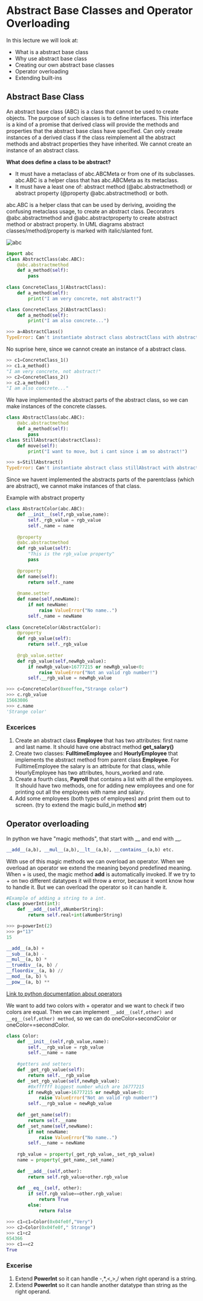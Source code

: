 # Abstract Base Classes and Operator Overloading

In this lecture we will look at:
- What is a abstract base class
- Why use abstract base class
- Creating our own abstract base classes
- Operator overloading
- Extending built-ins


## Abstract Base Class
An abstract base class (ABC) is a class that cannot be used to create objects. The purpose of such classes is to define interfaces. 
This interface is a kind of a promise that derived class will provide the methods and properties that the abstract base class have specified. 
Can only create instances of a derived class if the class reimplement all the abstract methods and abstract properties they have inherited. We cannot create an instance of an abstract class.

**What does define a class to be abstract?**
- It must have a metaclass of abc.ABCMeta or from one of its subclasses. abc.ABC is a helper class that has abc.ABCMeta as its metaclass.
- It must have a least one of: abstract method (@abc.abstractmethod) or abstract property (@property @abc.abstractmethod) or both.

abc.ABC is a helper class that can be used by deriving, avoiding the confusing metaclass usage, to create an abstract class. Decorators @abc.abstractmethod and @abc.abstractproperty to create abstract method or abstract property. In UML diagrams abstract classes/method/property is marked with italic/slanted font.


![abc](https://user-images.githubusercontent.com/97092780/153901267-13eb9ab0-4c88-4940-9573-219ed647b149.png)



```python
import abc
class AbstractClass(abc.ABC):
    @abc.abstractmethod
    def a_method(self):
        pass
        
class ConcreteClass_1(AbstractClass):
    def a_method(self):
        print("I am very concrete, not abstract!")

class ConcreteClass_2(AbstractClass):
    def a_method(self):
        print("I am also concrete...")
```
```python 
>>> a=AbstractClass()
TypeError: Can't instantiate abstract class abstractClass with abstract method a_method
```
No suprise here, since we cannot create an instance of a abstract class.
```python 
>> c1=ConcreteClass_1()
>> c1.a_method()
"I am very concrete, not abstract!"
>> c2=ConcreteClass_2()
>> c2.a_method()
"I am also concrete..."
```
We have implemented the abstract parts of the abstract class, so we can make instances of the concrete classes.
```python
class AbstractClass(abc.ABC):   
    @abc.abstractmethod
    def a_method(self):
        pass
class StillAbstract(abstractClass):
    def move(self):
        print("I want to move, but i cant since i am so abstract!")
```
```python 
>>> s=StillAbstract()
TypeError: Can't instantiate abstract class stillAbstract with abstract method a_method
```
Since we havent implemented the abstracts parts of the parentclass (which are abstract), we cannot make instances of that class.

Example with abstract property
```python
class AbstractColor(abc.ABC):
    def __init__(self,rgb_value,name):
        self._rgb_value = rgb_value
        self._name = name
    
    @property
    @abc.abstractmethod
    def rgb_value(self):
        "This is the rgb_value property"
        pass
        
    @property
    def name(self):
        return self._name
    
    @name.setter
    def name(self,newName):
        if not newName:
            raise ValueError("No name..")
        self._name = newName
        
class ConcreteColor(AbstractColor):   
    @property
    def rgb_value(self):
        return self._rgb_value
    
    @rgb_value.setter
    def rgb_value(self,newRgb_value):
        if newRgb_value>16777215 or newRgb_value<0:
            raise ValueError("Not an valid rgb number!")
        self.__rgb_value = newRgb_value
```
```python
>>> c=ConcreteColor(0xeeffee,"Strange color")
>>> c.rgb_value
15663086
>>> c.name
'Strange color'
```
### Excerices
1. Create an abstract class **Employee** that has two attributes: first name and last name. It should have one abstract method **get_salary()**
2. Create two classes: **FulltimeEmployee** and **HourlyEmployee** that implements the abstract method from parent class **Employee**. For FulltimeEmployee the salary is an attribute for that class, while HourlyEmployee has two attributes, hours_worked and rate.
3. Create a fourth class, **Payroll** that contains a list with all the employees. It should have two methods, one for adding new employees and one for printing out all the employees with name and salary.
4. Add some employees (both types of employees) and print them out to screen. (try to extend the magic build_in method __str__)


## Operator overloading
In python we have "magic methods", that start with __ and end with __. 
```python 
__add__(a,b), __mul__(a,b),__lt__(a,b), __contains__(a,b) etc. 
```
With use of this magic methods we can overload an operator. When we overload an operator we extend the meaning beyond predefined meaning. When + is used, the magic method __add__ is automatically invoked. If we try to + on two different datatypes it will throw a error, because it wont know how to handle it. But we can overload the operator so it can handle it.
```python
#Example of adding a string to a int.
class powerInt(int):
    def __add__(self,aNumberString):
        return self.real+int(aNumberString)
```
```python
>>> p=powerInt(2)
>>> p+"13"
15
```
```python
__add__(a,b) +
__sub__(a,b) -
__mul__(a, b) *
__truediv__(a, b) /
__floordiv__(a, b) //
__mod__(a, b) %
__pow__(a, b) **
```
[Link to python documentation about operators](https://docs.python.org/3/library/operator.html)

We want to add two colors with + operator and we want to check if two colors are equal. Then we can implement ``` __add__(self,other) and __eg__(self,other) method ```, so we can do oneColor+secondColor or oneColor==secondColor.
```python
class Color:
    def __init__(self,rgb_value,name):
        self.__rgb_value = rgb_value
        self.__name = name
        
    #getters and setters
    def _get_rgb_value(self):
        return self.__rgb_value
    def _set_rgb_value(self,newRgb_value):
        #0xffffff biggest number which are 16777215 
        if newRgb_value>16777215 or newRgb_value<0:
            raise ValueError("Not an valid rgb number!")
        self.__rgb_value = newRgb_value
        
    def _get_name(self):
        return self.__name
    def _set_name(self,newName):
        if not newName:
            raise ValueError("No name..")
        self.__name = newName
        
    rgb_value = property(_get_rgb_value,_set_rgb_value)
    name = property(_get_name,_set_name)
    
    def __add__(self,other):
        return self.rgb_value+other.rgb_value
    
    def __eq__(self, other):
        if self.rgb_value==other.rgb_value:
            return True
        else:
            return False
```
```python 
>>> c1=c1=Color(0x04fe0f,"Very")
>>> c2=Color(0x04fe0f," Strange")
>>> c1+c2
654366
>>> c1==c2
True
```


### Excerise
1. Extend **PowerInt** so it can handle -,*,<,>,/ when right operand is a string. 
2. Extend **PowerInt** so it can handle another datatype than string as the right operand.

